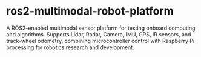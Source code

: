 # ros2-multimodal-robot-platform
A ROS2-enabled multimodal sensor platform for testing onboard computing and algorithms. Supports Lidar, Radar, Camera, IMU, GPS, IR sensors, and track-wheel odometry, combining microcontroller control with Raspberry Pi processing for robotics research and development.
